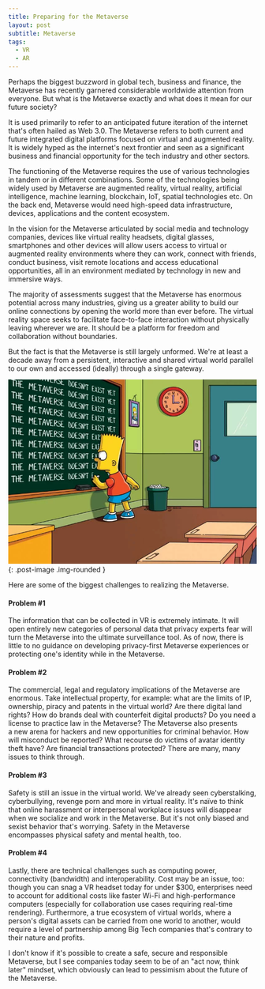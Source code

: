 ```yaml
---
title: Preparing for the Metaverse
layout: post
subtitle: Metaverse
tags:
  - VR
  - AR
---
```

Perhaps the biggest buzzword in global tech, business and finance, the Metaverse has recently garnered considerable worldwide attention from everyone. But what is the Metaverse exactly and what does it mean for our future society?

It is used primarily to refer to an anticipated future iteration of the internet that's often hailed as Web 3.0. The Metaverse refers to both current and future integrated digital platforms focused on virtual and augmented reality. It is widely hyped as the internet's next frontier and seen as a significant business and financial opportunity for the tech industry and other sectors.

The functioning of the Metaverse requires the use of various technologies in tandem or in different combinations. Some of the technologies being widely used by Metaverse are augmented reality, virtual reality, artificial intelligence, machine learning, blockchain, IoT, spatial technologies etc. On the back end, Metaverse would need high-speed data infrastructure, devices, applications and the content ecosystem.

In the vision for the Metaverse articulated by social media and technology companies, devices like virtual reality headsets, digital glasses, smartphones and other devices will allow users access to virtual or augmented reality environments where they can work, connect with friends, conduct business, visit remote locations and access educational opportunities, all in an environment mediated by technology in new and immersive ways.

The majority of assessments suggest that the Metaverse has enormous potential across many industries, giving us a greater ability to build our online connections by opening the world more than ever before. The virtual reality space seeks to facilitate face-to-face interaction without physically leaving wherever we are. It should be a platform for freedom and collaboration without boundaries.

But the fact is that the Metaverse is still largely unformed. We're at least a decade away from a persistent, interactive and shared virtual world parallel to our own and accessed (ideally) through a single gateway.

![bart-simpson-writing-on-the-board](/images/2023-01-13-metaverse-not-yet.jpg){: .post-image .img-rounded }

Here are some of the biggest challenges to realizing the Metaverse.

#### Problem #1
The information that can be collected in VR is extremely intimate. It will open entirely new categories of personal data that privacy experts fear will turn the Metaverse into the ultimate surveillance tool. As of now, there is little to no guidance on developing privacy-first Metaverse experiences or protecting one's identity while in the Metaverse.

#### Problem #2
The commercial, legal and regulatory implications of the Metaverse are enormous. Take intellectual property, for example: what are the limits of IP, ownership, piracy and patents in the virtual world? Are there digital land rights? How do brands deal with counterfeit digital products? Do you need a license to practice law in the Metaverse? The Metaverse also presents a new arena for hackers and new opportunities for criminal behavior. How will misconduct be reported? What recourse do victims of avatar identity theft have? Are financial transactions protected? There are many, many issues to think through.

#### Problem #3
Safety is still an issue in the virtual world. We've already seen cyberstalking, cyberbullying, revenge porn and more in virtual reality. It's naïve to think that online harassment or interpersonal workplace issues will disappear when we socialize and work in the Metaverse. But it's not only biased and sexist behavior that's worrying. Safety in the Metaverse encompasses physical safety and mental health, too.

#### Problem #4
Lastly, there are technical challenges such as computing power, connectivity (bandwidth) and interoperability. Cost may be an issue, too: though you can snag a VR headset today for under $300, enterprises need to account for additional costs like faster Wi-Fi and high-performance computers (especially for collaboration use cases requiring real-time rendering). Furthermore, a true ecosystem of virtual worlds, where a person's digital assets can be carried from one world to another, would require a level of partnership among Big Tech companies that's contrary to their nature and profits.

I don't know if it's possible to create a safe, secure and responsible Metaverse, but I see companies today seem to be of an "act now, think later" mindset, which obviously can lead to pessimism about the future of the Metaverse.
